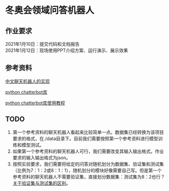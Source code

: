 # 冬奥会领域问答机器人

## 作业要求
2021年1月10日：提交代码和文档报告   
2021年1月12日：现场使用PPT介绍方案、运行演示、展示效果  

## 参考资料
[中文聊天机器人的实现](https://blog.csdn.net/zzZ_CMing/article/details/81316033)

[python chatterbot库](https://github.com/gunthercox/ChatterBot)

[python chatterbot库使用教程](https://blog.csdn.net/LHWorldBlog/article/details/81039399)

## TODO
1. 第一个参考资料的聊天机器人看起来比较简单一点。数据集已经转换为该项目要求的格式，在./data目录下。目前我们需要按照第一个参考资料进行模型训练和模型测试。
2. 如果第一个参考资料的聊天机器人可行，我们需要改变其输入输出格式。作业要求的输入输出格式为json。
3. 按照实验要求，我们需要将给定的问答对随机划分为数据集、验证集和测试集（比例为7：1：2或8：1：1），随机划分的模块好像需要自己写。但是第一个参考资料的聊天机器人不需要验证集，直接划分数据集：测试集为8：2也行？[关于验证集与测试集的区别](https://www.cnblogs.com/morwing/p/12144476.html)。